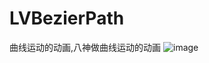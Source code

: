 # LVBezierPath
曲线运动的动画,八神做曲线运动的动画
![image](https://raw.githubusercontent.com/lvyongtao/LVBezierPathDemo/Running.gif)
